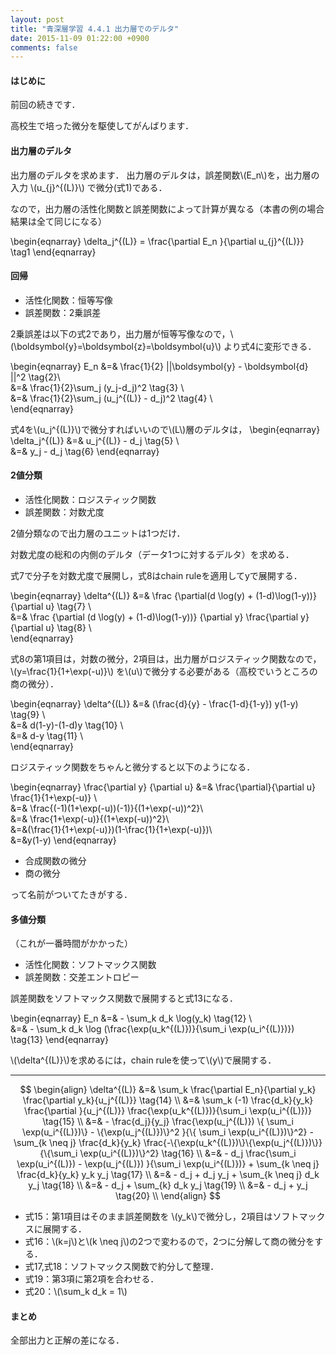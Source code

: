 ```yaml
---
layout: post
title: "青深層学習 4.4.1 出力層でのデルタ"
date: 2015-11-09 01:22:00 +0900
comments: false
---
```


#### はじめに
前回の続きです．

高校生で培った微分を駆使してがんばります．

#### 出力層のデルタ
出力層のデルタを求めます．
出力層のデルタは，誤差関数\\(E_n\\)を，出力層の入力 \\(u_{j}^{(L)}\\) で微分(式1)である．

なので，出力層の活性化関数と誤差関数によって計算が異なる（本書の例の場合結果は全て同じになる）

\begin{eqnarray}
\delta_j^{(L)} =
  \frac{\partial E_n }{\partial u_{j}^{(L)}} \tag1
\end{eqnarray}

#### 回帰

- 活性化関数：恒等写像
- 誤差関数：2乗誤差

2乗誤差は以下の式2であり，出力層が恒等写像なので，\\(\boldsymbol{y}=\boldsymbol{z}=\boldsymbol{u}\\)
より式4に変形できる．

\begin{eqnarray}
E_n &=& \frac{1}{2} ||\boldsymbol{y} - \boldsymbol{d} ||^2 \tag{2}\\\
&=& \frac{1}{2}\sum_j (y_j-d_j)^2 \tag{3} \\\
&=& \frac{1}{2}\sum_j (u_j^{(L)} - d_j)^2 \tag{4} \\\
\end{eqnarray}

式4を\\(u_j^{(L)}\\)で微分すればいいので\\(L\\)層のデルタは，
\begin{eqnarray}
\delta_j^{(L)} &=& u_j^{(L)} - d_j \tag{5} \\\
&=& y_j - d_j \tag{6}
\end{eqnarray}

#### 2値分類

- 活性化関数：ロジスティック関数
- 誤差関数：対数尤度

2値分類なので出力層のユニットは1つだけ．

対数尤度の総和の内側のデルタ（データ1つに対するデルタ）を求める．

式7で分子を対数尤度で展開し，式8はchain ruleを適用してyで展開する．

\begin{eqnarray}
\delta^{(L)} &=& \frac
{\partial(d \log(y) + (1-d)\log(1-y))}
{\partial u} \tag{7} \\\
&=& \frac
{\partial (d \log(y) + (1-d)\log(1-y))}
{\partial y}
\frac{\partial y}
{\partial u} \tag{8} \\\
\end{eqnarray}

式8の第1項目は，対数の微分，2項目は，出力層がロジスティック関数なので， \\(y=\frac{1}{1+\exp(-u)}\\) を\\(u\\)で微分する必要がある（高校でいうところの商の微分）．

\begin{eqnarray}
\delta^{(L)} &=& (\frac{d}{y} - \frac{1-d}{1-y}) y(1-y) \tag{9}  \\\
&=& d(1-y)-(1-d)y \tag{10} \\\
&=& d-y \tag{11} \\\
\end{eqnarray}

ロジスティック関数をちゃんと微分すると以下のようになる．

\begin{eqnarray}
\frac{\partial y} {\partial u} &=& \frac{\partial}{\partial u} \frac{1}{1+\exp(-u)} \\\
&=& \frac{(-1)(1+\exp(-u))(-1)}{(1+\exp(-u))^2}\\\
&=& \frac{1+\exp(-u)}{(1+\exp(-u))^2}\\\
&=&(\frac{1}{1+\exp(-u)})(1-\frac{1}{1+\exp(-u)})\\\
&=&y(1-y)
\end{eqnarray}

- 合成関数の微分
- 商の微分

って名前がついてたきがする．


#### 多値分類
（これが一番時間がかかった）

- 活性化関数：ソフトマックス関数
- 誤差関数：交差エントロピー

誤差関数をソフトマックス関数で展開すると式13になる．

\begin{eqnarray}
E_n &=& - \sum_k d_k \log(y_k) \tag{12} \\\
&=& - \sum_k d_k \log (\frac{\exp(u_k^{(L)})}{\sum_i \exp(u_i^{(L)})}) \tag{13}
\end{eqnarray}

\\(\delta^{(L)}\\)を求めるには，chain ruleを使って\\(y\\)で展開する．

---


$$ \begin{align}
\delta^{(L)} &=& \sum_k \frac{\partial E_n}{\partial y_k} \frac{\partial y_k}{u_j^{(L)}} \tag{14} \\
&=& \sum_k (-1) \frac{d_k}{y_k} \frac{\partial }{u_j^{(L)}} \frac{\exp(u_k^{(L)})}{\sum_i \exp(u_i^{(L)})} \tag{15} \\
&=& - \frac{d_j}{y_j} \frac{\exp(u_j^{(L)}) \{ \sum_i \exp(u_i^{(L)})\} - \{\exp(u_j^{(L)})\}^2 }{\{ \sum_i \exp(u_i^{(L)})\}^2} - \sum_{k \neq j} \frac{d_k}{y_k} \frac{-\{\exp(u_k^{(L)})\}\{\exp(u_j^{(L)})\}}{\{\sum_i \exp(u_i^{(L)})\}^2} \tag{16} \\
&=& - d_j \frac{\sum_i \exp(u_i^{(L)}) - \exp(u_j^{(L)})  }{\sum_i \exp(u_i^{(L)})} + \sum_{k \neq j} \frac{d_k}{y_k} y_k y_j \tag{17} \\
&=& - d_j + d_j y_j + \sum_{k \neq j} d_k y_j  \tag{18} \\
&=& - d_j + \sum_{k} d_k y_j \tag{19} \\
&=& - d_j + y_j \tag{20} \\
\end{align} $$


- 式15：第1項目はそのまま誤差関数を \\(y_k\\)で微分し，2項目はソフトマックスに展開する．
- 式16：\\(k=j\\)と\\(k \neq j\\)の2つで変わるので，2つに分解して商の微分をする．
- 式17,式18：ソフトマックス関数で約分して整理．
- 式19：第3項に第2項を合わせる．
- 式20：\\(\sum_k d_k = 1\\)


#### まとめ

全部出力と正解の差になる．
